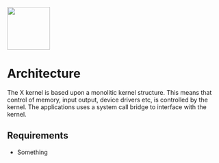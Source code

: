 <img src="https://github.com/bjornbrodtkorb/strawberry/blob/master/Graphics/logo.png" width="100">

# Architecture

The X kernel is based upon a monolitic kernel structure. This means that control of memory, input output, device drivers etc, is controlled by the kernel. The applications uses a system call bridge to interface with the kernel. 



## Requirements

- Something
